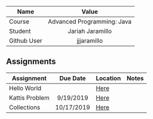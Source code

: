 

| Name       | Value                      | 
| ---------- |:-------------:             |
| Course     | Advanced Programming: Java |
| Student    | Jariah Jaramillo           |  
| Github User| jjjaramillo                |




## Assignments

| Assignment       | Due Date                   | Location | Notes 
| ----------       |:-------------:             | -------  |-------
| Hello World      |                            |   [Here](https://github.com/JariahJ/java-jjjaramillo/blob/master/HelloWorld/src/main/java/com/mycompany/helloworld/App.java)       |
|    Kattis Problem| 9/19/2019                  |  [Here](https://github.com/JariahJ/java-jjjaramillo/tree/master/ReverseRot/ReverseRot/src)        |
|     Collections             |               10/17/2019             |    [Here](https://github.com/JariahJ/java-jjjaramillo/tree/master/collection/src)      |

